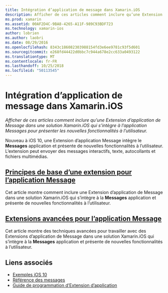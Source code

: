 ```yaml
---
title: Intégration d’application de message dans Xamarin.iOS
description: Afficher de ces articles comment inclure qu’une Extension d’application de Message dans une solution Xamarin.iOS qui s’intègre à l’application Messages pour présenter les nouvelles fonctionnalités à l’utilisateur.
ms.prod: xamarin
ms.assetid: 00AF2D4C-9BA8-4265-A11F-989C93BDF723
ms.technology: xamarin-ios
author: lobrien
ms.author: laobri
ms.date: 08/29/2016
ms.openlocfilehash: 8343c186082303988154fd3e6ee9781c93f5d601
ms.sourcegitcommit: e268fd44422d0bbc7c944a678e2cc633a0493122
ms.translationtype: MT
ms.contentlocale: fr-FR
ms.lasthandoff: 10/25/2018
ms.locfileid: "50113545"
---
```

# <a name="message-app-integration-in-xamarinios"></a>Intégration d’application de message dans Xamarin.iOS

_Afficher de ces articles comment inclure qu’une Extension d’application de Message dans une solution Xamarin.iOS qui s’intègre à l’application Messages pour présenter les nouvelles fonctionnalités à l’utilisateur._

Nouveau à iOS 10, une Extension d’application Message intègre le **Messages** application et présente de nouvelles fonctionnalités à l’utilisateur. L’extension peut envoyer des messages interactifs, texte, autocollants et fichiers multimédias.

    
## <a name="message-app-extension-basicsiosplatformmessage-app-integrationintro-to-message-app-extensionsmd"></a>[Principes de base d’une extension pour l’application Message](~/ios/platform/message-app-integration/intro-to-message-app-extensions.md)

Cet article montre comment inclure une Extension d’application de Message dans une solution Xamarin.iOS qui s’intègre à la **Messages** application et présente de nouvelles fonctionnalités à l’utilisateur.

## <a name="advanced-message-app-extensionsiosplatformmessage-app-integrationintro-to-message-app-extensionsmd"></a>[Extensions avancées pour l’application Message](~/ios/platform/message-app-integration/intro-to-message-app-extensions.md)

Cet article montre des techniques avancées pour travailler avec des Extensions d’application de Message dans une solution Xamarin.iOS qui s’intègre à la **Messages** application et présente de nouvelles fonctionnalités à l’utilisateur.


## <a name="related-links"></a>Liens associés

- [Exemples iOS 10](https://developer.xamarin.com/samples/ios/iOS10/)
- [Référence des messages](https://developer.apple.com/reference/messages)
- [Guide de programmation d’Extension d’application](https://developer.apple.com/library/prerelease/content/documentation/General/Conceptual/ExtensibilityPG/index.html#//apple_ref/doc/uid/TP40014214)
